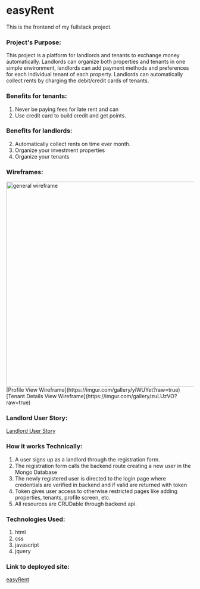 # easyRent

This is the frontend of my fullstack project.

### Project's Purpose:
This project is a platform for landlords and tenants to exchange money automatically. Landlords can organize both properties and tenants in one simple environment, landlords can add payment methods and preferences for each individual tenant of each property. Landlords can automatically collect rents by charging the debit/credit cards of tenants. 

### Benefits for tenants: 
1. Never be paying fees for late rent and can 
2. Use credit card to build credit and get points.

### Benefits for landlords:
2. Automatically collect rents on time ever month.
3. Organize your investment properties
4. Organize your tenants

### Wireframes:
<img src="https://user-images.githubusercontent.com/67120920/159135751-a0914eca-033b-42fc-9b75-212c41a5504b.jpg" alt="general wireframe" style="width:550px; height:auto; margin:0 auto;"/>
[Profile View Wireframe](https://imgur.com/gallery/yiWUYet?raw=true)
[Tenant Details View Wireframe](https://imgur.com/gallery/zuLUzVO?raw=true)


### Landlord User Story:
[Landlord User Story](https://imgur.com/gallery/P8Y3Zyk?raw=true)

### How it works Technically:
1. A user signs up as a landlord through the registration form.
2. The registration form calls the backend route creating a new user in the Mongo Database
3. The newly registered user is directed to the login page where credentials are verified in backend and if valid are returned with token
4. Token gives user access to otherwise restricted pages like adding properties, tenants, profile screen, etc. 
5. All resources are CRUDable through backend api. 

### Technologies Used:
1. html
2. css
3. javascript
4. jquery

### Link to deployed site:
[easyRent](https://matthewhiggins415.github.io/landlord-client/) 
